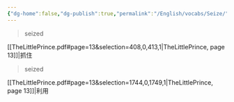 ```yaml
---
{"dg-home":false,"dg-publish":true,"permalink":"/English/vocabs/Seize/","dgPassFrontmatter":true}
---
```



> seized

[[TheLittlePrince.pdf#page=13&selection=408,0,413,1|TheLittlePrince, page 13]]|抓住

> seized

[[TheLittlePrince.pdf#page=13&selection=1744,0,1749,1|TheLittlePrince, page 13]]|利用